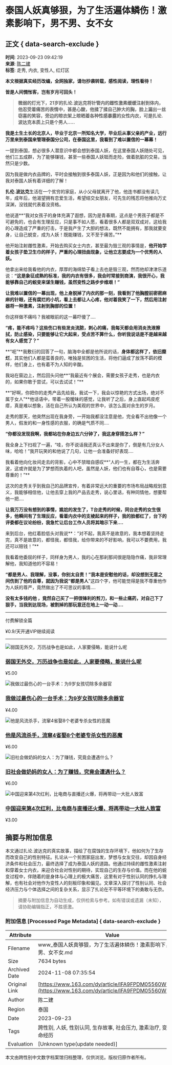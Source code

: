 # 泰国人妖真够狠，为了生活遍体鳞伤！激素影响下，男不男、女不女

## 正文 { data-search-exclude }


**时间**: 2023-09-23 09:42:19  
**来源**: [陈二建](https://www.163.com/dy/media/T1668874989104.html)  
**标签**: 走秀, 内衣, 变性人, 红灯区  

**本文根据真实经历改编，全网独家，请勿抄袭转载，感性阅读，理性看待！**

**皆是人间惆怅客，岂有岁月可回头！**

> **微弱的灯光下，21岁的扎论.波达克将针管内的雌性激素缓缓注射到体内，他忍受着痛苦的表情中，甚是心酸，他揉了揉自己肿大的胸，脸上漏出一丝窃喜的笑容，旁边的晾衣架上晾晒着各种性感暴露的女性内衣，可是扎论.波达克本质上只是个男人.....**

**我是土生土长的北京人，毕业于北京一所知名大学，毕业后从事父亲的产业，远行万里来到泰国来管理泰国分公司，在泰国这里，我看到了难以置信的一幕幕！**

一提到泰国，想必很多人潜意识中都会想到泰国人妖，在这里泰国人妖随处可见，他们三五成群，为了能够赚钱，甚至一些泰国人妖铤而走险，做着肮脏的交易，当然只是少数。

因为我是做内衣品牌的，平时会接触到很多泰国人妖，正是因为和他们的接触，让我对泰国人妖有着详细的了解！

**扎伦.波达克**生活在一个贫穷的家庭，从小父母就离开了他，他连书都没有读几年，成年后，他渴望拥有恋爱生活，希望结交女朋友，可先生的残忍将他推向万丈深渊，没钱就代表着没资格。

他说道**“我对女孩子的身体充满了遐想，因为是青春期，这点是个男孩子都是不可避免的，也会有生理反应，只是事不如人愿，看着很多人都是双双成对，这给我的心理造成了严重的打击，于是我产生了大胆的想法，既然不能拥有，那我就要变身，让自己蜕变，成为人妖！既能赚钱，又不至于痛苦。”**

他开始注射雌性激素，开始去购买女士内衣，甚至最为毁三观的事情是，**他开始学着女孩子垫卫生巾的样子，严重的心理扭曲现象，让他立志要成为一个优秀的人妖。**

他拿出来给我看他的内衣，厚厚的海绵垫子看上去也是毁三观，然而他却津津乐道说：**“这是象征成熟的标准，我的内衣有很多，我会时常接到商演，我很开心，我能够靠自己的蜕变来谋生赚钱，虽然变性之路步步维艰！”**

**让我难以置信的一幕出现，他上身脱掉了内衣的那一刻，我看到了他胸膛前密密麻麻的针眼，还有腐烂的小坑，看上去都让人心疼，他对着我笑了一下，然后用注射器将一种激素，注射到胸部的位置！**

你这样做不痛吗？我被眼前的这一幕吓傻了....

**“疼，能不疼吗？这些伤口有些发炎流脓，刺心的痛，我每天都会用消炎洗液擦拭，防止感染，只要能够让它大起来，受点苦不算什么，你听我说话是不是越来越有女人感觉了？”**

**“呃”**我敷衍的回答了一句，脑海中全都是他所说的话，**身体都这样了，依旧糜烂**，其实他们人都是蛮善良的，唯独是贫困的生活，将他们逼成了放荡不羁的模样，他们身上，也有着不为人知的辛酸。

我站在窗边上，然后回头问他**“我最近有个展会，需要女孩子走秀，也是内衣的，如果你敢于尝试，可以去试试！”**

**“好啊，你把你的走秀产品先给我，我试一下，我会以惊艳的方式出场，绝对不属于女人”**他话语中，带着一股暧昧的感觉，让我听了之后，身上直起鸡皮疙瘩，真是难以想象，活在自己所认为美观的世界中，该怎么面对余生的岁月。

走秀的那天，他突然出现在我身旁，一开始我都没注意是他，完全看不出他像一个男人，假发的和一身性感的衣服，的确是气质不同....

**“你都没发现我啊，我都站在你身边五六分钟了，我这身穿搭怎么样？”**

我全身上下扫视了一遍，“哇，你不说话我还真认不出来是你了，倒是有几分女人味，哈哈！”我开玩笑的和他说了几句，让他一会准备好好表现....

我看着他向化妆间走去的背影，心中不禁暗自感叹**“人的一生，都在为生活奔波，这或许就是为了梦想而执着的人吧，虽然是人妖，他们也有自尊心，也是需要尊重的！”**

这次的走秀关乎到我自己的品牌宣传，有着非常远大的重要的市场布局战略规划意义，我能够相信他，让他去穿上我的产品去走秀，说心里话，有种同情他，想要帮他一把....

**让我万万没有想到的事情，尴尬的发生了，T台走秀的时候，同台走秀的女生很多，他瞬间有了生理反应，看着内衣中的支棱起来的样子，我的脸都红了，台下的评委都在议论纷纷，我急忙让后台工作人员将其暗示下来....**

来到后台，他红着脸低头对我说**：“对不起，我真不是故意的，我本想着坚持走完，真不是故意的，都怪我，都怪我，给你带来的不好影响，我可以不要费用，我还可以赔钱！”**

我看着他委屈的样子，同样身为男人，我的心在那刹那间很是隐隐作痛，我非常理解他，我知道他的不容易！

**“都是男人、我理解，没事，你别太自责！”**我本是安慰他的话，却没想到无意之间伤到了他的自尊，就因为我说**“都是男人**”这四个字，他可能觉得是我不尊重他作为人妖的尊严，竟然做出了不可思议的事情....

**没有太多钱的他 ，竟然自己买了一把很锋利的剪刀，和一些止痛药，对自己下了狠手，当我到达现场，被割掉的那玩意还在地上一动一动....**

---

付费解锁全篇

¥0.9/天开通VIP继续阅读  

--- 

![弱国无外交，万历战争也是如此，人家要侵略，能说什么呢](http://static.ws.126.net/f2e/news/index2016_rmd/images/pic_error0106.jpg)

### [弱国无外交，万历战争也是如此，人家要侵略，能说什么呢](https://www.163.com/dy/article/I0SGE8CO05535CQ6.html?spss=article_choiceness)

¥5.00

![我做过最伤心的一台手术：为9岁女孩切除多余器官](http://static.ws.126.net/f2e/news/index2016_rmd/images/pic_error0106.jpg)

### [我做过最伤心的一台手术：为9岁女孩切除多余器官](https://www.163.com/dy/article/I0R72SNA0553U2SV.html?spss=article_choiceness)

¥4.00

![他是风流杀手，流窜4省娶8个老婆专杀女性的恶魔](http://static.ws.126.net/f2e/news/index2016_rmd/images/pic_error0106.jpg)

### [他是风流杀手，流窜4省娶8个老婆专杀女性的恶魔](https://www.163.com/dy/article/I1G56M9H05561LLD.html?spss=article_choiceness)

¥6.00

![旧社会做奶妈的女人：为了赚钱，究竟会遭遇什么？](http://static.ws.126.net/f2e/news/index2016_rmd/images/pic_error0106.jpg)

### [旧社会做奶妈的女人：为了赚钱，究竟会遭遇什么？](https://www.163.com/dy/article/I0RMM56A05561LLC.html?spss=article_choiceness)

¥6.00

![中国迎来第4次红利，比电商与直播还火爆，将再带动一大批人致富](http://static.ws.126.net/f2e/news/index2016_rmd/images/pic_error0106.jpg)

### [中国迎来第4次红利，比电商与直播还火爆，将再带动一大批人致富](https://www.163.com/dy/article/I0RR4VPR0524R94E.html?spss=article_choiceness)

¥3.00

## 摘要与附加信息

<!-- tcd_abstract -->
本文通过扎论.波达克的真实故事，描绘了在腐蚀的生存环境下，他如何为了生存而改变自己的性别特征。扎论从一个贫困家庭出发，梦想与女友交往，却因自身经济条件和社会压力，最终选择了成为泰国人妖的道路。他通过持续的雌性激素注射和穿着女士内衣，来迎合社会对性别的期待，实现自己的生存与价值。而在他的蜕变过程中，伴随着的是身体与心理上的极大痛苦，这里有对于性别认同的挣扎与理解，也有社会对他作为变性人的刻板印象和偏见。文章深入探讨了性别认同、社会经济压力与个体选择之间的复杂关系，显示了扎论在不平等环境下的勇敢与无奈。
<!-- tcd_abstract_end -->

> 摘要与附加信息为自动生成，仅供检索与参考。如有错误或遗漏（未知），请协助编辑指正，不胜感激。

### 附加信息 [Processed Page Metadata] { data-search-exclude }

| Attribute       | Value                                  |
|-----------------|----------------------------------------|
| Filename        | www_泰国人妖真够狠，为了生活遍体鳞伤！激素影响下，男不男、女不女.md                             |
| Size            | 7634 bytes                           |
| Archived Date   | 2024-11-08 07:35:54                             |
| Original Link   | [https://www.163.com/dy/article/IFA9FPDM05560W97.html](https://www.163.com/dy/article/IFA9FPDM05560W97.html)                       |
| Author          | 陈二建                               |
| Region          | 泰国                               |
| Date            | 2023-09-23                                 |
| Tags            | 跨性别, 人妖, 性别认同, 生存故事, 社会压力, 激素治疗, 变性人, 生命经历                                 |
| Evaluation            | [Unknown type(update needed)]                                 |
<!-- tcd_table_end -->

本文由跨性别中文数字档案馆归档整理，仅供浏览。版权归原作者所有。
